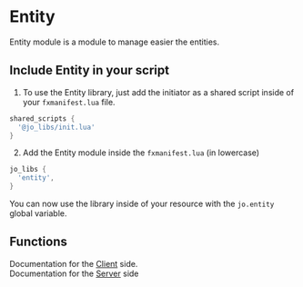 # Entity

Entity module is a module to manage easier the entities.

## Include Entity in your script

1. To use the Entity library, just add the initiator as a shared script inside of your `fxmanifest.lua` file.
```lua
shared_scripts {
  '@jo_libs/init.lua'
}
```
2. Add the Entity module inside the `fxmanifest.lua` (in lowercase)
```lua
jo_libs {
  'entity',
}
```
You can now use the library inside of your resource with the `jo.entity` global variable.

## Functions

Documentation for the [Client](./client.md) side.  
Documentation for the [Server](./server.md) side  